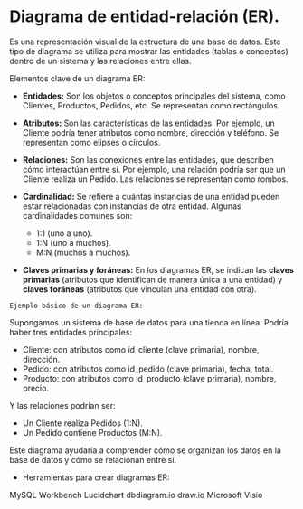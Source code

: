 
# Diagrama de entidad-relación (ER).

Es una representación visual de la estructura de una base de datos. Este tipo de diagrama se utiliza para mostrar las entidades (tablas o conceptos) dentro de un sistema y las relaciones entre ellas.

Elementos clave de un diagrama ER:

- **Entidades:** Son los objetos o conceptos principales del sistema, como Clientes, Productos, Pedidos, etc. Se representan como rectángulos.

- **Atributos:** Son las características de las entidades. Por ejemplo, un Cliente podría tener atributos como nombre, dirección y teléfono. Se representan como elipses o círculos.

- **Relaciones:** Son las conexiones entre las entidades, que describen cómo interactúan entre sí. Por ejemplo, una relación podría ser que un Cliente realiza un Pedido. Las relaciones se representan como rombos.

- **Cardinalidad:** Se refiere a cuántas instancias de una entidad pueden estar relacionadas con instancias de otra entidad. Algunas cardinalidades comunes son:

  - 1:1 (uno a uno).
  - 1:N (uno a muchos).
  - M:N (muchos a muchos).

- **Claves primarias y foráneas:** En los diagramas ER, se indican las **claves primarias** (atributos que identifican de manera única a una entidad) y **claves foráneas** (atributos que vinculan una entidad con otra).

`Ejemplo básico de un diagrama ER:`

Supongamos un sistema de base de datos para una tienda en línea. Podría haber tres entidades principales:

- Cliente: con atributos como id_cliente (clave primaria), nombre, dirección.
- Pedido: con atributos como id_pedido (clave primaria), fecha, total.
- Producto: con atributos como id_producto (clave primaria), nombre, precio.

Y las relaciones podrían ser:

- Un Cliente realiza Pedidos (1:N).
- Un Pedido contiene Productos (M:N).

Este diagrama ayudaría a comprender cómo se organizan los datos en la base de datos y cómo se relacionan entre sí.

- Herramientas para crear diagramas ER:

MySQL Workbench
Lucidchart
dbdiagram.io
draw.io
Microsoft Visio
